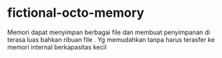 # fictional-octo-memory
Memori dapat menyimpan berbagai file dan membuat penyimpanan di terasa luas bahkan ribuan file . Yg memudahkan tanpa harus terasfer ke memori internal berkapasitas kecil 
